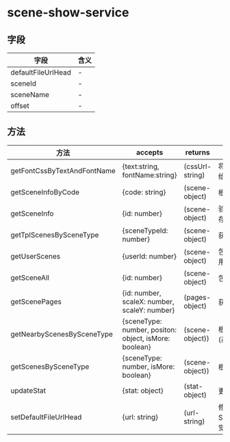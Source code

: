 # scene-show-service

## 字段

字段                 | 含义
------------------ | --
defaultFileUrlHead | -
sceneId            | -
sceneName          | -
offset             | -

## 方法

方法                          | accepts                                               | returns             | 含义
--------------------------- | ----------------------------------------------------- | ------------------- | -----------------------------------------------
getFontCssByTextAndFontName | {text:string, fontName:string}                        | (cssUrl-string)     | 将传入的字符压缩为css字体文件，并返回给前端前端链接
getSceneInfoByCode          | {code: string}                                        | (scene-object)      | 根据scenecodeVarchar获取CjScene
getSceneInfo                | {id: number}                                          | (scene-object)      | 验证指定id的场景的cssUrl对应的文件是否存在，不存在就重新生成
getTplScenesBySceneType     | {sceneTypeId: number}                                 | (scene-object)      | 获取指定scenetypeInt的场景模版
getUserScenes               | {userId: number}                                      | (scene-object)      | 包含author字段的场景(include并没有起作用啊)
getSceneAll                 | {id: number}                                          | (scene-object)      | 包含pages字段的场景
getScenePages               | {id: number, scaleX: number, scaleY: number}          | (pages-object)      | 获取某个场景的pages
getNearbyScenesBySceneType  | {sceneType: number, positon: object, isMore: boolean} | (scene-object))     | 根据不同sceneType返回不同CjScene列表(基于地理位置)
getScenesBySceneType        | {sceneType: number, isMore: boolean}                  | (scene-object))     | 根据不同sceneType返回不同CjScene列表
updateStat                  | {stat: object}                                        | (stat-object)       | 更新或创建cjstat
setDefaultFileUrlHead       | {url: string}                                         | (url-string)        | 修改Sceneshowservice.defaultFileUrlHead(感觉没有起到作用)
